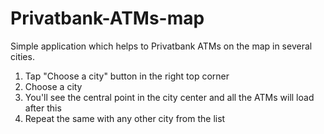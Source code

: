 # Privatbank-ATMs-map
Simple application which helps to Privatbank ATMs on the map in several cities.

1. Tap "Choose a city" button in the right top corner
2. Choose a city
3. You'll see the central point in the city center and all the ATMs will load after this
4. Repeat the same with any other city from the list
